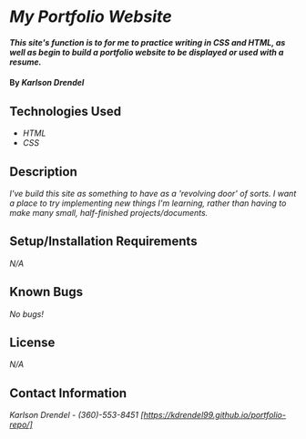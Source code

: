 # _My Portfolio Website_

#### _This site's function is to for me to practice writing in CSS and HTML, as well as begin to build a portfolio website to be displayed or used with a resume._

#### By _**Karlson Drendel**_

## Technologies Used

* _HTML_
* _CSS_


## Description

_I've build this site as something to have as a 'revolving door' of sorts. I want a place to try implementing new things I'm learning, rather than having to make many small, half-finished projects/documents._

## Setup/Installation Requirements

_N/A_

## Known Bugs

_No bugs!_

## License

_N/A_

## Contact Information

_Karlson Drendel - (360)-553-8451_
_[https://kdrendel99.github.io/portfolio-repo/]_